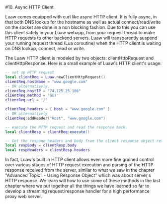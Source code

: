 #10. Async HTTP Client

Luaw comes equipped with curl like async HTTP client. It is fully async, in that both DNS lookup for the hostname as well as actual connect/read/write on the socket are done in a non blocking fashion. Due to this you can use this client safely in your Luaw webapp, from your request thread to make HTTP requests to other backend servers. Luaw will transparently suspend your running request thread (Lua coroutine) when the HTTP client is waiting on DNS lookup, connect, read or write.

The Luaw HTTP client is modeled by two objects: clientHttpRequest and clientHttpResponse. Here is a small example of Luaw's HTTP client's usage:

```lua
-- set up HTTP request
local clientReq = Luaw.newClientHttpRequest()
clientReq.hostName = "www.google.com"
-- OR alternatively,
clientReq.hostIP = "74.125.25.106"
clientReq.method = 'GET'
clientReq.url = "/"

clientReq.headers = { Host = "www.google.com" }
-- OR alternatively
clientReq:addHeader("Host", "www.google.com")

-- execute the HTTP request and read the response back.
local clientResp = clientReq:execute()

-- Get the respone headers and body from the client response object returned
local respBody = clientResp.body
local respHeaders = clientResp.headers
```

In fact, Luaw's built in HTTP client allows even more fine grained control over various stages of HTTP request execution and parsing of the HTTP response received from the server, similar to what we saw in the chapter "Advanced Topic I - Using Response Object" which was about server's HTTP response. We learn will how to use some of these methods in the last chapter where we put together all the things we have learned so far to develop a streaming request/response handler for a high performance proxy web server.



